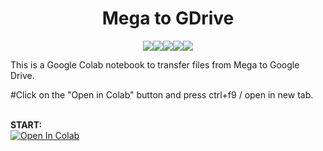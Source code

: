 <p align="center">    
    <h1 align="center">Mega to GDrive </h1>
</p>
<p align="center">
<a><img src="https://badgen.net/github/status/micromatch/micromatch/4.0.1" /></a><a><img src="https://badgen.net/github/checks/tunnckoCore/opensource" /></a><a><img src="https://badgen.net/github/dependabot/ubuntu/yaru" /></a><a><img src="https://badgen.net/badge/code%20style/standard/f2a" /></a><a href="LICENSE"><img src="https://badgen.net/gitlab/license/gitlab-org/omnibus-gitlab" /></a> 
</p>
</p>This is a Google Colab notebook to transfer files from Mega to Google Drive.</p>
</p>#Click on the "Open in Colab" button and press ctrl+f9 / open in new tab.</p>
<br><b>START:</b>
<br>
<a href="https://colab.research.google.com/github/RupomChowdhury/Mega-TO-GDrive/blob/main/Mega-to-GDrive.ipynb" target="_parent\"><img src="https://colab.research.google.com/assets/colab-badge.svg" alt="Open In Colab"/></a> <b>

